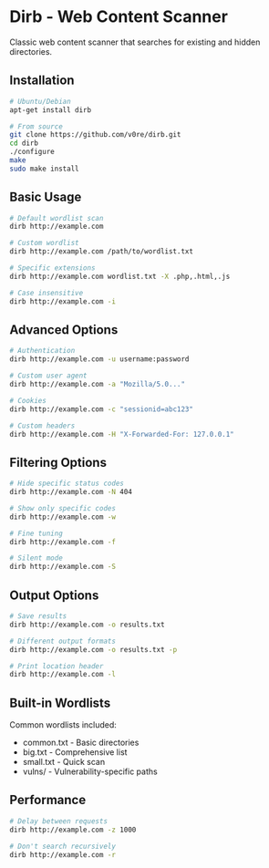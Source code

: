 # Dirb - Web Content Scanner

Classic web content scanner that searches for existing and hidden directories.

## Installation

```bash
# Ubuntu/Debian
apt-get install dirb

# From source
git clone https://github.com/v0re/dirb.git
cd dirb
./configure
make
sudo make install
```

## Basic Usage

```bash
# Default wordlist scan
dirb http://example.com

# Custom wordlist  
dirb http://example.com /path/to/wordlist.txt

# Specific extensions
dirb http://example.com wordlist.txt -X .php,.html,.js

# Case insensitive
dirb http://example.com -i
```

## Advanced Options

```bash
# Authentication
dirb http://example.com -u username:password

# Custom user agent
dirb http://example.com -a "Mozilla/5.0..."

# Cookies
dirb http://example.com -c "sessionid=abc123"

# Custom headers
dirb http://example.com -H "X-Forwarded-For: 127.0.0.1"
```

## Filtering Options

```bash
# Hide specific status codes
dirb http://example.com -N 404

# Show only specific codes
dirb http://example.com -w

# Fine tuning
dirb http://example.com -f

# Silent mode
dirb http://example.com -S
```

## Output Options

```bash
# Save results
dirb http://example.com -o results.txt

# Different output formats
dirb http://example.com -o results.txt -p

# Print location header
dirb http://example.com -l
```

## Built-in Wordlists

Common wordlists included:
- common.txt - Basic directories
- big.txt - Comprehensive list
- small.txt - Quick scan
- vulns/ - Vulnerability-specific paths

## Performance

```bash
# Delay between requests
dirb http://example.com -z 1000

# Don't search recursively
dirb http://example.com -r
```
